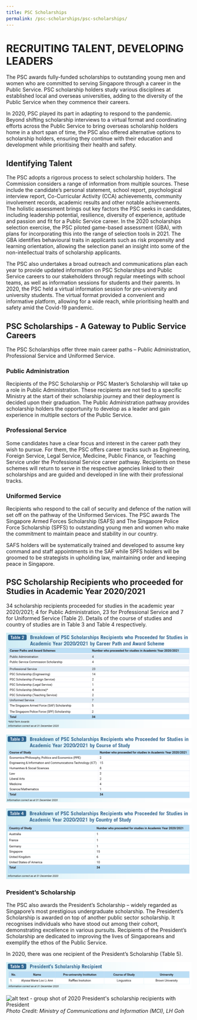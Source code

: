 ```yaml
---
title: PSC Scholarships
permalink: /psc-scholarships/psc-scholarships/
---
```

# **RECRUITING TALENT, DEVELOPING LEADERS**

The PSC awards fully-funded scholarships to outstanding young men and women who are committed to serving Singapore through a career in the Public Service. PSC scholarship holders study various disciplines at established local and overseas universities, adding to the diversity of the Public Service when they commence their careers.

In 2020, PSC played its part in adapting to respond to the pandemic. Beyond shifting scholarship interviews to a virtual format and coordinating efforts across the Public Service to bring overseas scholarship holders home in a short span of time, the PSC also offered alternative options to scholarship holders, ensuring they continue with their education and development while prioritising their health and safety. 


## **Identifying Talent** 

The PSC adopts a rigorous process to select scholarship holders. The Commission considers a range of information from multiple sources. These include the candidate’s personal statement, school report, psychological interview report, Co-Curricular Activity (CCA) achievements, community involvement records, academic results and other notable achievements. The holistic assessment brings out key factors the PSC seeks in candidates, including leadership potential, resilience, diversity of experience, aptitude and passion and fit for a Public Service career. In the 2020 scholarships selection exercise, the PSC piloted game-based assessment (GBA), with plans for incorporating this into the range of selection tools in 2021. The GBA identifies behavioural traits in applicants such as risk propensity and learning orientation, allowing the selection panel an insight into some of the non-intellectual traits of scholarship applicants. 

The PSC also undertakes a broad outreach and communications plan each year to provide updated information on PSC Scholarships and Public Service careers to our stakeholders through regular meetings with school teams, as well as information sessions for students and their parents. In 2020, the PSC held a virtual information session for pre-university and university students. The virtual format provided a convenient and informative platform, allowing for a wide reach, while prioritising health and safety amid the Covid-19 pandemic.


## **PSC Scholarships - A Gateway to Public Service Careers** 
The PSC Scholarships offer three main career paths – Public Administration, Professional Service and Uniformed Service.

### **Public Administration**

Recipients of the PSC Scholarship or PSC Master’s Scholarship will take up a role in Public Administration. These recipients are not tied to a specific Ministry at the start of their scholarship journey and their deployment is decided upon their graduation. The Public Administration pathway provides scholarship holders the opportunity to develop as a leader and gain experience in multiple sectors of the Public Service. 

### **Professional Service**

Some candidates have a clear focus and interest in the career path they wish to pursue. For them, the PSC offers career tracks such as Engineering, Foreign Service, Legal Service, Medicine, Public Finance, or Teaching Service under the Professional Service career pathway. Recipients on these schemes will return to serve in the respective agencies linked to their scholarships and are guided and developed in line with their professional tracks.

### **Uniformed Service**

Recipients who respond to the call of security and defence of the nation will set off on the pathway of the Uniformed Services. The PSC awards The Singapore Armed Forces Scholarship (SAFS) and The Singapore Police Force Scholarship (SPFS) to outstanding young men and women who make the commitment to maintain peace and stability in our country. 

SAFS holders will be systematically trained and developed to assume key command and staff appointments in the SAF while SPFS holders will be groomed to be strategists in upholding law, maintaining order and keeping peace in Singapore.


## **PSC Scholarship Recipients who proceeded for Studies in Academic Year 2020/2021**

34 scholarship recipients proceeded for studies in the academic year 2020/2021; 4 for Public Administration, 23 for Professional Service and 7 for Uniformed Service (Table 2). Details of the course of studies and country of studies are in Table 3 and Table 4 respectively.

![alt text - Table 2](/images/2020Table2.PNG)


![alt text - Table 3](/images/2020Table3.PNG)


![alt text - Table 4](/images/2020Table4.PNG)


### **President’s Scholarship** 

The PSC also awards the President’s Scholarship – widely regarded as Singapore’s most prestigious undergraduate scholarship. The President’s Scholarship is awarded on top of another public sector scholarship. It recognises individuals who have stood out among their cohort, demonstrating excellence in various pursuits. Recipients of the President’s Scholarship are dedicated to improving the lives of Singaporeans and exemplify the ethos of the Public Service. 

In 2020, there was one recipient of the President’s Scholarship (Table 5).

![alt text - Table 5](/images/2020Table5.PNG)


![alt text - group shot of 2020 President's scholarship recipients with President](/images/AlyssaP.JPG)
_Photo Credit: Ministry of Communications and Information (MCI), LH Goh_
